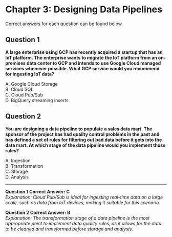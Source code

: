 # Chapter 3: Designing Data Pipelines

Correct answers for each question can be found below.

## Question 1

**A large enterprise using GCP has recently acquired a startup that has an IoT platform. The enterprise wants to migrate the IoT platform from an on-premises data center to GCP and intends to use Google Cloud managed services whenever possible. What GCP service would you recommend for ingesting IoT data?**

A. Google Cloud Storage  
B. Cloud SQL  
C. Cloud Pub/Sub  
D. BigQuery streaming inserts  


## Question 2

**You are designing a data pipeline to populate a sales data mart. The sponsor of the project has had quality control problems in the past and has defined a set of rules for filtering out bad data before it gets into the data mart. At which stage of the data pipeline would you implement those rules?**

A. Ingestion  
B. Transformation  
C. Storage  
D. Analysis  

---


**Question 1 Correct Answer: C**  
_Explanation: Cloud Pub/Sub is ideal for ingesting real-time data on a large scale, such as data from IoT devices, making it suitable for this scenario._

**Question 2 Correct Answer: B**  
_Explanation: The transformation stage of a data pipeline is the most appropriate point to implement data quality rules, as it allows for the data to be cleaned and transformed before storage and analysis._